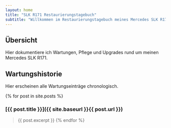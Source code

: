 ```yaml
---
layout: home
title: "SLK R171 Restaurierungstagebuch"
subtitle: "Willkommen im Restaurierungstagebuch meines Mercedes SLK R171 Kompressor."
---
```


## Übersicht

Hier dokumentiere ich Wartungen, Pflege und Upgrades rund um meinen Mercedes SLK R171. 

## Wartungshistorie

Hier erscheinen alle Wartungseinträge chronologisch.

{% for post in site.posts %}
### [{{ post.title }}]({{ site.baseurl }}{{ post.url }})
> {{ post.excerpt }}
{% endfor %}
